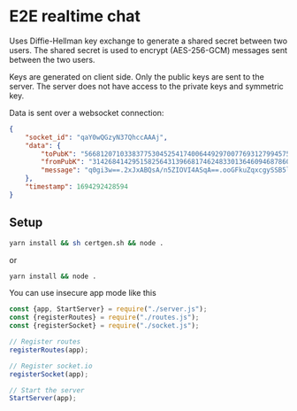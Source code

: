 # E2E realtime chat

Uses Diffie-Hellman key exchange to generate a shared secret between two users. The shared secret is used to encrypt (AES-256-GCM) messages sent between the two users.

Keys are generated on client side. Only the public keys are sent to the server. The server does not have access to the private keys and symmetric key.

Data is sent over a websocket connection:
```json
{
    "socket_id": "qaY0wQGzyN37QhccAAAj",
    "data": {
        "toPubK": "5668120710338377530452541740064492970077693127994575717295844584863488274332",
        "fromPubK": "31426841429515825643139668174624833013646094687860288273583744204911040821312",
        "message": "q0gi3w==.2xJxABQsA/n5ZIOVI4ASqA==.ooGFkuZqxcgySSB5lWwzPw=="
    },
    "timestamp": 1694292428594
}
```

## Setup

```bash
yarn install && sh certgen.sh && node .
```

or

```bash
yarn install && node .
```

You can use insecure app mode like this

```js
const {app, StartServer} = require("./server.js");
const {registerRoutes} = require("./routes.js");
const {registerSocket} = require("./socket.js");

// Register routes
registerRoutes(app);

// Register socket.io
registerSocket(app);

// Start the server
StartServer(app);
```

